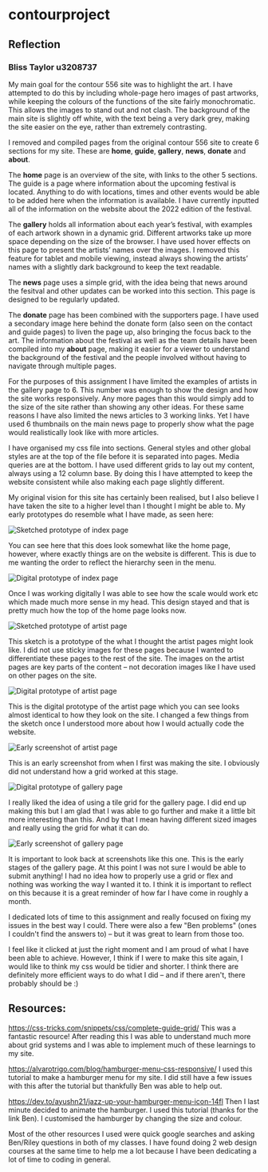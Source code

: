 # contourproject
## Reflection
### Bliss Taylor u3208737


My main goal for the contour 556 site was to highlight the art. I have attempted to do this by including whole-page hero images of past artworks, while keeping the colours of the functions of the site fairly monochromatic. This allows the images to stand out and not clash. The background of the main site is slightly off white, with the text being a very dark grey, making the site easier on the eye, rather than extremely contrasting.

I removed and compiled pages from the original contour 556 site to create 6 sections for my site. These are **home**, **guide**, **gallery**, **news**, **donate** and **about**. 

The **home** page is an overview of the site, with links to the other 5 sections. The guide is a page where information about the upcoming festival is located. Anything to do with locations, times and other events would be able to be added here when the information is available. I have currently inputted all of the information on the website about the 2022 edition of the festival.

The **gallery** holds all information about each year’s festival, with examples of each artwork shown in a dynamic grid. Different artworks take up more space depending on the size of the browser. I have used hover effects on this page to present the artists’ names over the images. I removed this feature for tablet and mobile viewing, instead always showing the artists’ names with a slightly dark background to keep the text readable. 

The **news** page uses a simple grid, with the idea being that news around the fesitval and other updates can be worked into this section. This page is designed to be regularly updated.

The **donate** page has been combined with the supporters page. I have used a secondary image here behind the donate form (also seen on the contact and guide pages) to liven the page up, also bringing the focus back to the art. The information about the festival as well as the team details have been compiled into my **about** page, making it easier for a viewer to understand the background of the festival and the people involved without having to navigate through multiple pages.

For the purposes of this assignment I have limited the examples of artists in the gallery page to 6. This number was enough to show the design and how the site works responsively. Any more pages than this would simply add to the size of the site rather than showing any other ideas. For these same reasons I have also limited the news articles to 3 working links. Yet I have used 6 thumbnails on the main news page to properly show what the page would realistically look like with more articles.

I have organised my css file into sections. General styles and other global styles are at the top of the file before it is separated into pages. Media queries are at the bottom. I have used different grids to lay out my content, always using a 12 column base. By doing this I have attempted to keep the website consistent while also making each page slightly different.

My original vision for this site has certainly been realised, but I also believe I have taken the site to a higher level than I thought I might be able to. My early prototypes do resemble what I have made, as seen here:

![Sketched prototype of index page](/reflection/sketch-index.png)

You can see here that this does look somewhat like the home page, however, where exactly things are on the website is different. This is due to me wanting the order to reflect the hierarchy seen in the menu. 

![Digital prototype of index page](/reflection/prototype-index.png)

Once I was working digitally I was able to see how the scale would work etc which made much more sense in my head. This design stayed and that is pretty much how the top of the home page looks now.

![Sketched prototype of artist page](/reflection/sketch-artist.png)

This sketch is a prototype of the what I thought the artist pages might look like. I did not use sticky images for these pages because I wanted to differentiate these pages to the rest of the site. The images on the artist pages are key parts of the content – not decoration images like I have used on other pages on the site.

![Digital prototype of artist page](/reflection/prototype-artist.png)

This is the digital prototype of the artist page which you can see looks almost identical to how they look on the site. I changed a few things from the sketch once I understood more about how I would actually code the website.

![Early screenshot of artist page](/reflection/early-screenshot-artist.png)

This is an early screenshot from when I first was making the site. I obviously did not understand how a grid worked at this stage.

![Digital prototype of gallery page](/reflection/prototype-gallery.png)

I really liked the idea of using a tile grid for the gallery page. I did end up making this but I am glad that I was able to go further and make it a little bit more interesting than this. And by that I mean having different sized images and really using the grid for what it can do.

![Early screenshot of gallery page](/reflection/early-screenshot-gallery.png)

It is important to look back at screenshots like this one. This is the early stages of the gallery page. At this point I was not sure I would be able to submit anything! I had no idea how to properly use a grid or flex and nothing was working the way I wanted it to. I think it is important to reflect on this because it is a great reminder of how far I have come in roughly a month.

I dedicated lots of time to this assignment and really focused on fixing my issues in the best way I could. There were also a few "Ben problems" (ones I couldn't find the answers to) – but it was great to learn from those too.

I feel like it clicked at just the right moment and I am proud of what I have been able to achieve. However, I think if I were to make this site again, I would like to think my css would be tidier and shorter. I think there are definitely more efficient ways to do what I did – and if there aren't, there probably should be :)

## Resources:

https://css-tricks.com/snippets/css/complete-guide-grid/
This was a fantastic resource! After reading this I was able to understand much more about grid systems and I was able to implement much of these learnings to my site.

https://alvarotrigo.com/blog/hamburger-menu-css-responsive/
I used this tutorial to make a hamburger menu for my site. I did still have a few issues with this after the tutorial but thankfully Ben was able to help out.

https://dev.to/ayushn21/jazz-up-your-hamburger-menu-icon-14fl
Then I last minute decided to animate the hamburger. I used this tutorial (thanks for the link Ben). I customised the hamburger by changing the size and colour.

Most of the other resources I used were quick google searches and asking Ben/Riley questions in both of my classes. I have found doing 2 web design courses at the same time to help me a lot because I have been dedicating a lot of time to coding in general.